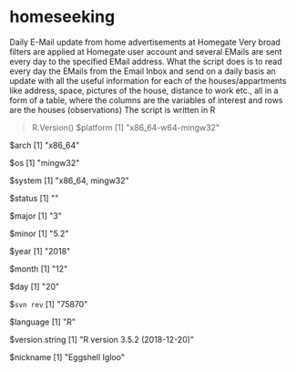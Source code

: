 # homeseeking
Daily E-Mail update from home advertisements at Homegate
Very broad filters are applied at Homegate user account and several EMails are 
sent every day to the specified EMail address.
What the script does is to read every day the EMails from the Email Inbox
and send on a daily basis an update with all the useful information 
for each of the houses/appartments like address, space, pictures of the house,
distance to work etc., all in a form of a table, where the columns are the variables of
interest and rows are the houses (observations)
The script is written in R
> R.Version()
$platform
[1] "x86_64-w64-mingw32"

$arch
[1] "x86_64"

$os
[1] "mingw32"

$system
[1] "x86_64, mingw32"

$status
[1] ""

$major
[1] "3"

$minor
[1] "5.2"

$year
[1] "2018"

$month
[1] "12"

$day
[1] "20"

$`svn rev`
[1] "75870"

$language
[1] "R"

$version.string
[1] "R version 3.5.2 (2018-12-20)"

$nickname
[1] "Eggshell Igloo"
